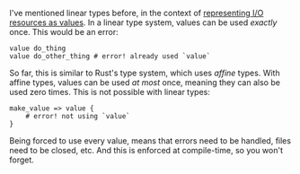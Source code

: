 I've mentioned linear types before, in the context of
[representing I/O resources as values](/daily/2024-07-06). In a linear type
system, values can be used _exactly_ once. This would be an error:

```
value do_thing
value do_other_thing # error! already used `value`
```

So far, this is similar to Rust's type system, which uses _affine_ types. With
affine types, values can be used _at most_ once, meaning they can also be used
zero times. This is not possible with linear types:

```
make_value => value {
    # error! not using `value`
}
```

Being forced to use every value, means that errors need to be handled, files
need to be closed, etc. And this is enforced at compile-time, so you won't
forget.
